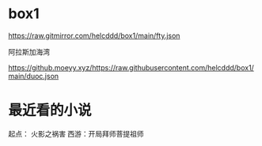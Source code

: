 # box1

https://raw.gitmirror.com/helcddd/box1/main/fty.json

阿拉斯加海湾

https://github.moeyy.xyz/https://raw.githubusercontent.com/helcddd/box1/main/duoc.json

# 最近看的小说

起点：
火影之祸害
西游：开局拜师菩提祖师
